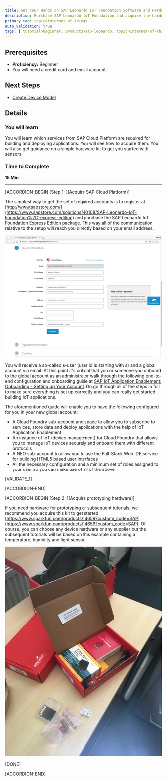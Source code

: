 ```yaml
---
title: Get Your Hands on SAP Leonardo IoT Foundation Software and Hardware
description: Purchase SAP Leonardo IoT Foundation and acquire the hardware necessary to follow subsequent tutorials.
primary_tag: topic>internet-of-things
auto_validation: true
tags: [ tutorial>beginner, products>sap-leonardo, topic>internet-of-things, products>sap-iot-application-enablement, products>sap-cloud-platform, products>sap-cloud-platform-internet-of-things ]
---
```


## Prerequisites  
 - **Proficiency:** Beginner
 - You will need a credit card and email account.

## Next Steps
 - [Create Device Model](https://www.sap.com/developer/tutorials/iot-express-2-create-device-model.html)

## Details
### You will learn  
You will learn which services from SAP Cloud Platform are required for building and deploying applications. You will see how to acquire them. You will also get guidance on a simple hardware kit to get you started with sensors.

### Time to Complete
**15 Min**


---

[ACCORDION-BEGIN [Step 1: ](Acquire SAP Cloud Platform)]

The simplest way to get the set of required accounts is to register at [http://www.sapstore.com/](https://www.sapstore.com/solutions/40108/SAP-Leonardo-IoT-Foundation%2C-express-edition) and purchase the SAP Leonardo IoT Foundation Express Edition package. This way all of the communication relative to the setup will reach you directly based on your email address.

![Checkout](shopcheckout.png)

You will receive a so-called s-user (user id is starting with s) and a global account via email. At this point it's critical that you or someone you onboard to the global account as an administrator walk through the following end-to-end configuration and onboarding guide at [SAP IoT Application Enablement: Onboarding - Setting up Your Account](https://help.sap.com/viewer/9dfedbe95cbe4a9f9a5ceddbef7f88e5/latest/en-US/c5b72d23880240dcb4b0d7b9523b065a.html). Do go through all of the steps in full to make sure everything is set up correctly and you can really get started building IoT applications.

The aforementioned guide will enable you to have the following configured for you in your new global account:

- A Cloud Foundry sub-account and space to allow you to subscribe to services, store data and deploy applications with the help of IoT Application Enablement
- An instance of IoT (device management) for Cloud Foundry that allows you to manage IoT devices securely and onboard them with different protocols
- A NEO sub-account to allow you to use the Full-Stack Web IDE service for building HTML5 based user interfaces
- All the necessary configuration and a minimum set of roles assigned to your user so you can make use of all of the above

[VALIDATE_1]

[ACCORDION-END]

[ACCORDION-BEGIN [Step 2: ](Acquire prototyping hardware)]

If you need hardware for prototyping or subsequent tutorials, we recommend you acquire this kit to get started [https://www.sparkfun.com/products/14659?custom\_code=SAP](https://www.sparkfun.com/products/14659?custom_code=SAP). Of course, you can choose any device hardware or any supplier but the subsequent tutorials will be based on this example containing a temperature, humidity and light sensor.

![Hardware Kit](IMG_3333.jpg)

[DONE]

[ACCORDION-END]

